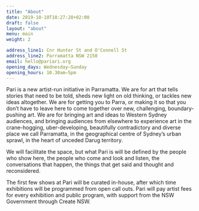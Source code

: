 ```yaml
---
title: "About"
date: 2019-10-10T18:27:28+02:00
draft: false
layout: "about"
menu: main
weight: 2

address_line1: Cnr Hunter St and O'Connell St
address_line2: Parramatta NSW 2150
email: hello@pariari.org
opening_days: Wednesday–Sunday
opening_hours: 10.30am–5pm
---
```


Pari is a new artist-run initiative in Parramatta. We are for art that tells stories that need to be told, sheds new light on old thinking, or tackles new ideas altogether. We are for getting you to Parra, or making it so that you don’t have to leave here to come together over new, challenging, boundary-pushing art. We are for bringing art and ideas to Western Sydney audiences, and bringing audiences from elsewhere to experience art in the crane-hogging, uber-developing, beautifully contradictory and diverse place we call Parramatta, in the geographical centre of Sydney’s urban sprawl, in the heart of unceded Darug territory.

We will facilitate the space, but what Pari is will be defined by the people who show here, the people who come and look and listen, the conversations that happen, the things that get said and thought and reconsidered.

The first few shows at Pari will be curated in-house, after which time exhibitions will be programmed from open call outs. Pari will pay artist fees for every exhibition and public program, with support from the NSW Government through Create NSW.

